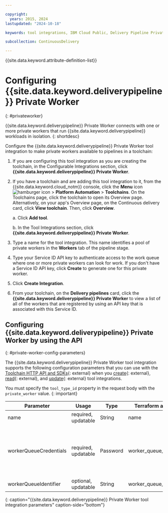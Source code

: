 ```yaml
---

copyright:
  years: 2015, 2024
lastupdated: "2024-10-18"

keywords: tool integrations, IBM Cloud Public, Delivery Pipeline Private Worker

subcollection: ContinuousDelivery

---
```


{{site.data.keyword.attribute-definition-list}}

# Configuring {{site.data.keyword.deliverypipeline}} Private Worker
{: #privateworker}

{{site.data.keyword.deliverypipeline}} Private Worker connects with one or more private workers that run {{site.data.keyword.deliverypipeline}} workloads in isolation.
{: shortdesc}

Configure the {{site.data.keyword.deliverypipeline}} Private Worker tool integration to make private workers available to pipelines in a toolchain:

1. If you are configuring this tool integration as you are creating the toolchain, in the Configurable Integrations section, click **{{site.data.keyword.deliverypipeline}} Private Worker**.
1. If you have a toolchain and are adding this tool integration to it, from the {{site.data.keyword.cloud_notm}} console, click the **Menu** icon ![hamburger icon](images/icon_hamburger.svg) > **Platform Automation** > **Toolchains**. On the Toolchains page, click the toolchain to open its Overview page. Alternatively, on your app's Overview page, on the Continuous delivery card, click **View toolchain**. Then, click **Overview**.

   a. Click **Add tool**.

   b. In the Tool Integrations section, click **{{site.data.keyword.deliverypipeline}} Private Worker**.

1. Type a name for the tool integration. This name identifies a pool of private workers in the **Workers** tab of the pipeline stage.
1. Type your Service ID API key to authenticate access to the work queue where one or more private workers can look for work. If you don't have a Service ID API key, click **Create** to generate one for this private worker.
1. Click **Create Integration**.
1. From your toolchain, on the **Delivery pipelines** card, click the **{{site.data.keyword.deliverypipeline}} Private Worker** to view a list of all of the workers that are registered by using an API key that is associated with this Service ID.

## Configuring {{site.data.keyword.deliverypipeline}} Private Worker by using the API
{: #private-worker-config-parameters}

The {{site.data.keyword.deliverypipeline}} Private Worker tool integration supports the following configuration parameters that you can use with the [Toolchain HTTP API and SDKs](https://cloud.ibm.com/apidocs/toolchain){: external} when you [create](https://cloud.ibm.com/apidocs/toolchain#create-tool){: external}, [read](https://cloud.ibm.com/apidocs/toolchain#get-tool-by-id){: external}, and [update](https://cloud.ibm.com/apidocs/toolchain#update-tool){: external} tool integrations. 

You must specify the `tool_type_id` property in the request body with the `private_worker` value.
{: important}

| Parameter | Usage | Type | Terraform argument | Description |
| --- | --- | --- | --- | --- |
| name | required, updatable | String | name | The name of this tool integration. |
| workerQueueCredentials | required, updatable | Password | worker_queue_credentials | The service ID API key that is used by the private worker to authenticate access to the work queue. You can use a toolchain secret reference for this parameter. For more information about secret references, see [Protecting your sensitive data in {{site.data.keyword.contdelivery_short}}](/docs/ContinuousDelivery?topic=ContinuousDelivery-cd_data_security#cd_secure_credentials). |
| workerQueueIdentifier | optional, updatable | String | worker_queue_identifier | The service ID that identifies the run request queue for this private worker. |
{: caption="{{site.data.keyword.deliverypipeline}} Private Worker tool integration parameters" caption-side="bottom"}
